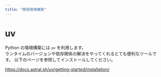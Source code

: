 ```yaml
---
title: "開発環境構築"
---
```


# uv

Python の環境構築には `uv` を利用します。  
ランタイムのバージョンや依存関係の解決をやってくれるとても便利なツールです。
以下のページを参照してインストールしてください。

https://docs.astral.sh/uv/getting-started/installation/
